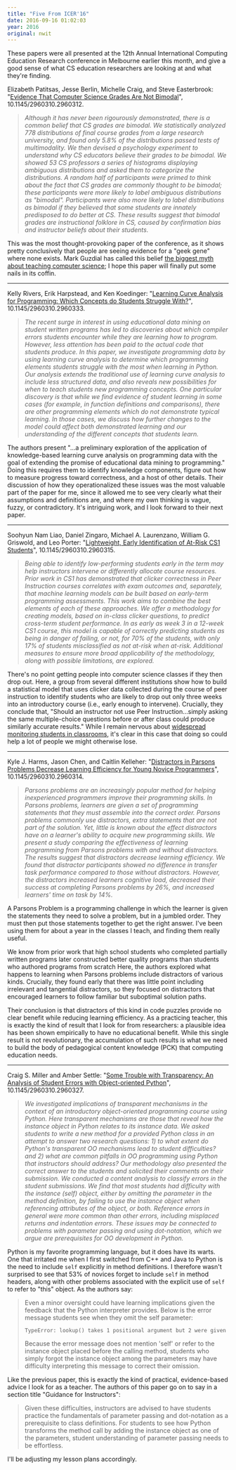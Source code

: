 ```yaml
---
title: "Five From ICER'16"
date: 2016-09-16 01:02:03
year: 2016
original: nwit
---
```


<p>
  These papers were all presented at the 12th Annual International
  Computing Education Research conference in Melbourne earlier this
  month, and give a good sense of what CS education researchers are
  looking at and what they're finding.
</p>

<p>
  Elizabeth Patitsas, Jesse Berlin, Michelle Craig, and Steve Easterbrook:
  "<a href="http://www.cs.toronto.edu/~sme/papers/2016/icer_2016_bimodal.pdf">Evidence That Computer Science Grades Are Not Bimodal</a>",
  10.1145/2960310.2960312.
</p>
<blockquote>
  <p>
    <em>
      Although it has never been rigourously demonstrated, there is a
      common belief that CS grades are bimodal. We statistically
      analyzed 778 distributions of final course grades from a large
      research university, and found only 5.8% of the distributions
      passed tests of multimodality. We then devised a psychology
      experiment to understand why CS educators believe their grades
      to be bimodal. We showed 53 CS professors a series of histograms
      displaying ambiguous distributions and asked them to categorize
      the distributions. A random half of participants were primed to
      think about the fact that CS grades are commonly thought to be
      bimodal; these participants were more likely to label ambiguous
      distributions as "bimodal". Participants were also more likely
      to label distributions as bimodal if they believed that some
      students are innately predisposed to do better at CS. These
      results suggest that bimodal grades are instructional folklore
      in CS, caused by confirmation bias and instructor beliefs about
      their students.
    </em>
  </p>
</blockquote>

<p>
  This was the most thought-provoking paper of the conference, as it
  shows pretty conclusively that people are seeing evidence for a
  "geek gene" where none exists.  Mark Guzdial has called this belief
  <a href="http://cacm.acm.org/blogs/blog-cacm/189498-top-10-myths-about-teaching-computer-science/fulltext">the
  biggest myth about teaching computer science</a>; I hope this paper
  will finally put some nails in its coffin.
</p>

<hr/>

<p>
  Kelly Rivers, Erik Harpstead, and Ken Koedinger:
  "<a href="http://krivers.net/files/icer2016-paper.pdf">Learning Curve Analysis for Programming: Which Concepts do Students Struggle With?</a>",
  10.1145/2960310.2960333.
</p>
<blockquote>
  <p>
    <em>
      The recent surge in interest in using educational data mining on
      student written programs has led to discoveries about which
      compiler errors students encounter while they are learning how
      to program. However, less attention has been paid to the actual
      code that students produce. In this paper, we investigate
      programming data by using learning curve analysis to determine
      which programming elements students struggle with the most when
      learning in Python. Our analysis extends the traditional use of
      learning curve analysis to include less structured data, and
      also reveals new possibilities for when to teach students new
      programming concepts. One particular discovery is that while we
      find evidence of student learning in some cases (for example, in
      function definitions and comparisons), there are other
      programming elements which do not demonstrate typical
      learning. In those cases, we discuss how further changes to the
      model could affect both demonstrated learning and our
      understanding of the different concepts that students learn.
    </em>
  </p>
</blockquote>

<p>
  The authors present "…a preliminary exploration of the application
  of knowledge-based learning curve analysis on programming data with
  the goal of extending the promise of educational data mining to
  programming."  Doing this requires them to identify knowledge
  components, figure out how to measure progress toward correctness,
  and a host of other details.  Their discussion of how they
  operationalized these issues was the most valuable part of the paper
  for me, since it allowed me to see very clearly what their
  assumptions and definitions are, and where my own thinking is vague,
  fuzzy, or contradictory.  It's intriguing work, and I look forward
  to their next paper.
</p>

<hr/>

<p>
  Soohyun Nam Liao, Daniel Zingaro, Michael A. Laurenzano, William G. Griswold, and Leo Porter:
  "<a href="http://www.danielzingaro.com/icer16.pdf">Lightweight, Early Identification of At-Risk CS1 Students</a>",
  10.1145/2960310.2960315.
</p>

<blockquote>
  <p>
    <em>
      Being able to identify low-performing students early in the term
      may help instructors intervene or differently allocate course
      resources. Prior work in CS1 has demonstrated that clicker
      correctness in Peer Instruction courses correlates with exam
      outcomes and, separately, that machine learning models can be
      built based on early-term programming assessments. This work
      aims to combine the best elements of each of these
      approaches. We offer a methodology for creating models, based on
      in-class clicker questions, to predict cross-term student
      performance. In as early as week 3 in a 12-week CS1 course, this
      model is capable of correctly predicting students as being in
      danger of failing, or not, for 70% of the students, with only
      17% of students misclassified as not at-risk when
      at-risk. Additional measures to ensure more broad applicability
      of the methodology, along with possible limitations, are
      explored.
    </em>
  </p>
</blockquote>

<p>
  There's no point getting people into computer science classes if
  they then drop out.  Here, a group from several different
  institutions show how to build a statistical model that uses clicker
  data collected during the course of peer instruction to identify
  students who are likely to drop out only three weeks into an
  introductory course (i.e., early enough to intervene).  Crucially,
  they conclude that, "Should an instructor not use Peer
  Instruction…simply asking the same multiple-choice questions before
  or after class could produce similarly accurate results."  While I
  remain nervous about
  <a href="http://third-bit.com/2014/03/14/learning-at-scale.html">widespread
  monitoring students in classrooms</a>, it's clear in this case that
  doing so could help a lot of people we might otherwise lose.
</p>

<hr/>

<p>
  Kyle J. Harms, Jason Chen, and Caitlin Kelleher:
  "<a href="http://research.engineering.wustl.edu/~harmsk/downloads/harmsk-icer-2016.pdf">Distractors in Parsons Problems Decrease Learning Efficiency for Young Novice Programmers</a>",
  10.1145/2960310.2960314.
</p>
<blockquote>
  <p>
    <em>
      Parsons problems are an increasingly popular method for helping
      inexperienced programmers improve their programming skills. In
      Parsons problems, learners are given a set of programming
      statements that they must assemble into the correct
      order. Parsons problems commonly use distractors, extra
      statements that are not part of the solution. Yet, little is
      known about the effect distractors have on a learner's ability
      to acquire new programming skills. We present a study comparing
      the effectiveness of learning programming from Parsons problems
      with and without distractors. The results suggest that
      distractors decrease learning efficiency. We found that
      distractor participants showed no difference in transfer task
      performance compared to those without distractors. However, the
      distractors increased learners cognitive load, decreased their
      success at completing Parsons problems by 26%, and increased
      learners' time on task by 14%.
    </em>
  </p>
</blockquote>

<p>
  A Parsons Problem is a programming challenge in which the learner is
  given the statements they need to solve a problem, but in a jumbled
  order.  They must then put those statements together to get the
  right answer.  I've been using them for about a year in the classes
  I teach, and finding them really useful.
</p>

<p>
  We know from prior work that high school students who completed
  partially written programs later constructed better quality programs
  than students who authored programs from scratch Here, the authors
  explored what happens to learning when Parsons problems include
  distractors of various kinds.  Crucially, they found early that
  there was little point including irrelevant and tangential
  distractors, so they focused on distractors that encouraged learners
  to follow familiar but suboptimal solution paths.
</p>

<p>
  Their conclusion is that distractors of this kind in code puzzles
  provide no clear benefit while reducing learning efficiency.  As a
  practicing teacher, this is exactly the kind of result that I look
  for from researchers: a plausible idea has been shown empirically to
  have no educational benefit.  While this single result is not
  revolutionary, the accumulation of such results is what we need to
  build the body of pedagogical content knowledge (PCK) that computing
  education needs.
</p>

<hr/>

<p>
  Craig S. Miller and Amber Settle:
  "<a href="https://www.researchgate.net/publication/307088989_Some_Trouble_with_Transparency_An_Analysis_of_Student_Errors_with_Object-oriented_Python">Some Trouble with Transparency: An Analysis of Student Errors with Object-oriented Python</a>",
  10.1145/2960310.2960327.
</p>
<blockquote>
  <p>
    <em>
      We investigated implications of transparent mechanisms in the
      context of an introductory object-oriented programming course
      using Python. Here transparent mechanisms are those that reveal
      how the instance object in Python relates to its instance
      data. We asked students to write a new method for a provided
      Python class in an attempt to answer two research questions: 1)
      to what extent do Python's transparent OO mechanisms lead to
      student difficulties? and 2) what are common pitfalls in OO
      programming using Python that instructors should address? Our
      methodology also presented the correct answer to the students
      and solicited their comments on their submission. We conducted a
      content analysis to classify errors in the student
      submissions. We find that most students had difficulty with the
      instance (self) object, either by omitting the parameter in the
      method definition, by failing to use the instance object when
      referencing attributes of the object, or both. Reference errors
      in general were more common than other errors, including
      misplaced returns and indentation errors. These issues may be
      connected to problems with parameter passing and using
      dot-notation, which we argue are prerequisites for OO
      development in Python.
    </em>
  </p>
</blockquote>

<p>
  Python is my favorite programming language, but it does have its
  warts.  One that irritated me when I first switched from C++ and
  Java to Python is the need to include <code>self</code> explicitly
  in method definitions.  I therefore wasn't surprised to see that 53%
  of novices forget to include <code>self</code> in method headers,
  along with other problems associated with the explicit use
  of <code>self</code> to refer to "this" object.  As the authors say:
</p>

<blockquote>
  <p>
    Even a minor oversight could have learning implications given the
    feedback that the Python interpreter provides. Below is the error
    message students see when they omit the self parameter:
  </p>
  <p><code>TypeError: lookup() takes 1 positional argument but 2 were given</code></p>
  <p>
    Because the error message does not mention 'self' or refer to the
    instance object placed before the calling method, students who simply
    forgot the instance object among the parameters may have difficulty
    interpreting this message to correct their omission.
  </p>
</blockquote>

<p>
  Like the previous paper, this is exactly the kind of practical,
  evidence-based advice I look for as a teacher.  The authors of this
  paper go on to say in a section title "Guidance for Instructors":
</p>

<blockquote>
  <p>
    Given these difficulties, instructors are advised to have students
    practice the fundamentals of parameter passing and dot-notation as
    a prerequisite to class definitions. For students to see how
    Python transforms the method call by adding the instance object as
    one of the parameters, student understanding of parameter passing
    needs to be effortless.
  </p>
</blockquote>

<p>
  I'll be adjusting my lesson plans accordingly.
</p>

